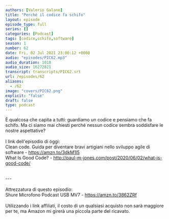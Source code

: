 ```yaml
---
authors: [Valerio Galano]
title: "Perché il codice fa schifo"
layout: episode
episode_type: full
series: []
categories: [Podcast]
tags: [codice,schifo,software]
season: 1
number: 62
date: Fri, 02 Jul 2021 23:00:12 +0000
audio: "episodes/PIC62.mp3"
audio_duration: 1018
audio_size: 16272821
transcript: transcripts/PIC62.srt
url: /episodes/62
aliases: 
  - /62
image: "covers/PIC62.png"
explicit: "false"
draft: false
type: podcast
---
```

È qualcosa che capita a tutti: guardiamo un codice e pensiamo che fa schifo. Ma ci siamo mai chiesti perché nessun codice sembra soddisfare le nostre aspettative?<br />
<br />
I link dell'episodio di oggi: <br />
Clean code. Guida per diventare bravi artigiani nello sviluppo agile di software - <a href="https://amzn.to/3dkM1l5" rel="noopener">https://amzn.to/3dkM1l5</a> <br />
What Is Good Code? - <a href="http://paul-m-jones.com/post/2020/06/02/what-is-good-code/" rel="noopener">http://paul-m-jones.com/post/2020/06/02/what-is-good-code/</a> <br />
<br />




---<br />
<br />
Attrezzatura di questo episodio:<br />
Shure Microfono Podcast USB MV7 - <a href="https://amzn.to/3862ZRf" rel="noopener">https://amzn.to/3862ZRf</a>  <br />
<br />
Utilizzando i link affiliati, il costo di un qualsiasi acquisto non sarà maggiore per te, ma Amazon mi girerà una piccola parte del ricavato. <br />
<br />







